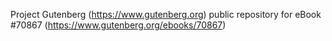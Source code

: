 Project Gutenberg (https://www.gutenberg.org) public repository for
eBook #70867 (https://www.gutenberg.org/ebooks/70867)
